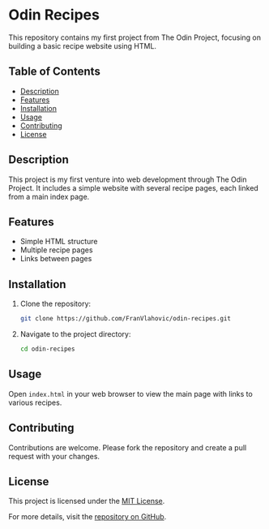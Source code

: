 # Odin Recipes

This repository contains my first project from The Odin Project, focusing on building a basic recipe website using HTML.

## Table of Contents
- [Description](#description)
- [Features](#features)
- [Installation](#installation)
- [Usage](#usage)
- [Contributing](#contributing)
- [License](#license)

## Description
This project is my first venture into web development through The Odin Project. It includes a simple website with several recipe pages, each linked from a main index page.

## Features
- Simple HTML structure
- Multiple recipe pages
- Links between pages

## Installation
1. Clone the repository:
    ```bash
    git clone https://github.com/FranVlahovic/odin-recipes.git
    ```
2. Navigate to the project directory:
    ```bash
    cd odin-recipes
    ```

## Usage
Open `index.html` in your web browser to view the main page with links to various recipes.

## Contributing
Contributions are welcome. Please fork the repository and create a pull request with your changes.

## License
This project is licensed under the [MIT License](MIT-LICENSE.txt). 

For more details, visit the [repository on GitHub](https://github.com/FranVlahovic/odin-recipes).